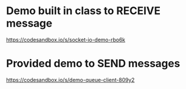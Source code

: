 # Demo built in class to RECEIVE message

https://codesandbox.io/s/socket-io-demo-rbo6k

# Provided demo to SEND messages

https://codesandbox.io/s/demo-queue-client-809y2